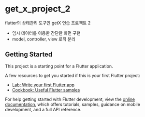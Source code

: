 # get_x_project_2

flutter의 상태관리 도구인 getX 연습 프로젝트 2

- 임시 데이터를 이용한 간단한 화면 구현
- model, controller, view 로직 분리

## Getting Started

This project is a starting point for a Flutter application.

A few resources to get you started if this is your first Flutter project:

- [Lab: Write your first Flutter app](https://docs.flutter.dev/get-started/codelab)
- [Cookbook: Useful Flutter samples](https://docs.flutter.dev/cookbook)

For help getting started with Flutter development, view the
[online documentation](https://docs.flutter.dev/), which offers tutorials,
samples, guidance on mobile development, and a full API reference.

